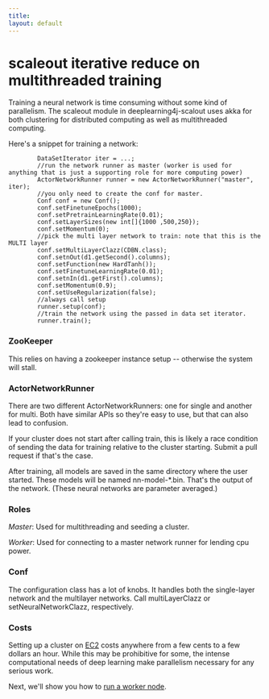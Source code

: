 ```yaml
---
title: 
layout: default
---
```


# scaleout iterative reduce on multithreaded training

Training a neural network is time consuming without some kind of parallelism. The scaleout module in deeplearning4j-scalout uses akka for both clustering for distributed computing as well as multithreaded computing.

Here's a snippet for training a network:

	        DataSetIterator iter = ...;
			//run the network runner as master (worker is used for anything that is just a supporting role for more computing power)
			ActorNetworkRunner runner = new ActorNetworkRunner("master", iter);
			//you only need to create the conf for master.
			Conf conf = new Conf();
			conf.setFinetuneEpochs(1000);
			conf.setPretrainLearningRate(0.01);
			conf.setLayerSizes(new int[]{1000 ,500,250});
			conf.setMomentum(0);
			//pick the multi layer network to train: note that this is the MULTI layer
			conf.setMultiLayerClazz(CDBN.class);
			conf.setnOut(d1.getSecond().columns);
			conf.setFunction(new HardTanh());
			conf.setFinetuneLearningRate(0.01);
			conf.setnIn(d1.getFirst().columns);
			conf.setMomentum(0.9);
			conf.setUseRegularization(false);
			//always call setup
			runner.setup(conf);
			//train the network using the passed in data set iterator.
			runner.train();

### ZooKeeper

This relies on having a zookeeper instance setup -- otherwise the system will stall.

### ActorNetworkRunner

There are two different ActorNetworkRunners: one for single and another for multi. Both have similar APIs so they're easy to use, but that can also lead to confusion.

If your cluster does not start after calling train, this is likely a race condition of sending the data for training relative to the cluster starting. Submit a pull request if that's the case.

After training, all models are saved in the same directory where the user started. These models will be named nn-model-*.bin. That's the output of the network. (These neural networks are parameter averaged.)

### Roles

*Master*: Used for multithreading and seeding a cluster.

*Worker*: Used for connecting to a master network runner for lending cpu power.

### Conf

The configuration class has a lot of knobs. It handles both the single-layer network and the multilayer networks. Call multiLayerClazz or setNeuralNetworkClazz, respectively. 

### Costs

Setting up a cluster on [EC2](https://aws.amazon.com/ec2/) costs anywhere from a few cents to a few dollars an hour. While this may be prohibitive for some, the intense computational needs of deep learning make parallelism necessary for any serious work. 

Next, we'll show you how to [run a worker node](../distributed.html).